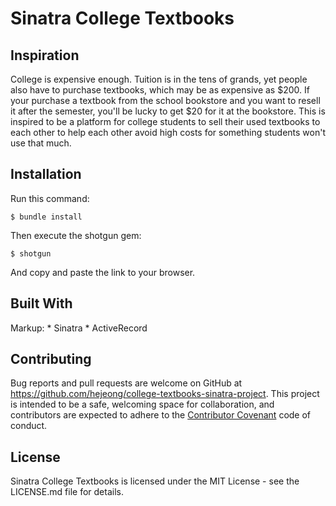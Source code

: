 # Sinatra College Textbooks

## Inspiration
College is expensive enough. Tuition is in the tens of grands, yet people also have to purchase textbooks, which may be as expensive as $200. If your purchase a textbook from the school bookstore and you want to resell it after the semester, you'll be lucky to get $20 for it at the bookstore. This is inspired to be a platform for college students to sell their used textbooks to each other to help each other avoid high costs for something students won't use that much.

## Installation
Run this command:

    $ bundle install

Then execute the shotgun gem:

    $ shotgun

And copy and paste the link to your browser.

## Built With
Markup: * Sinatra
        * ActiveRecord

## Contributing
Bug reports and pull requests are welcome on GitHub at https://github.com/hejeong/college-textbooks-sinatra-project. This project is intended to be a safe, welcoming space for collaboration, and contributors are expected to adhere to the [Contributor Covenant](http://contributor-covenant.org) code of conduct.

## License
Sinatra College Textbooks is licensed under the MIT License - see the LICENSE.md file for details.
